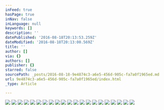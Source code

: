 ```yaml
---
inFeed: true
hasPage: true
inNav: false
inLanguage: null
keywords: []
description: ''
datePublished: '2016-08-18T20:13:53.259Z'
dateModified: '2016-08-18T20:13:00.569Z'
title: ''
author: []
via: {}
authors: []
publisher: {}
starred: false
sourcePath: _posts/2016-08-18-9e4874c3-a6e5-456d-905c-fa7a0f1965ed.md
url: 9e4874c3-a6e5-456d-905c-fa7a0f1965ed/index.html
_type: Article

---
```

![](https://the-grid-user-content.s3-us-west-2.amazonaws.com/5dbcd194-88d4-46cd-896e-7743da80b015.jpg)
![](https://the-grid-user-content.s3-us-west-2.amazonaws.com/cca26398-d5a0-4fc4-ba62-e7456df833dc.jpg)
![](https://the-grid-user-content.s3-us-west-2.amazonaws.com/30ae8966-680f-4d06-aeee-c0da9153d914.jpg)
![](https://the-grid-user-content.s3-us-west-2.amazonaws.com/2b8b27a7-2023-430e-8cac-faca04795908.jpg)
![](https://the-grid-user-content.s3-us-west-2.amazonaws.com/047cd00f-cd86-406a-a731-858bb212e4e4.jpg)
![](https://the-grid-user-content.s3-us-west-2.amazonaws.com/9ee86be3-f111-4e90-8d4f-c612d2821cfa.jpg)
![](https://the-grid-user-content.s3-us-west-2.amazonaws.com/6ce7b760-7c92-4ec4-ad02-4c460898fb60.jpg)
![](https://the-grid-user-content.s3-us-west-2.amazonaws.com/558b84b1-f317-42eb-bae8-79f9c53980f9.jpg)
![](https://the-grid-user-content.s3-us-west-2.amazonaws.com/402542e8-935d-4fa6-a90d-0bed6859777d.jpg)
![](https://the-grid-user-content.s3-us-west-2.amazonaws.com/f704115a-3f18-47c2-8ddb-9421dbf486ab.jpg)
![](https://the-grid-user-content.s3-us-west-2.amazonaws.com/1deab1cc-81e9-41f3-91c4-fb67cb107696.jpg)
![](https://the-grid-user-content.s3-us-west-2.amazonaws.com/f7685514-725d-405b-8dae-078fa9b82d29.jpg)
![](https://the-grid-user-content.s3-us-west-2.amazonaws.com/1f7df95d-c977-4dc7-a079-a3348163aa9b.jpg)
![](https://the-grid-user-content.s3-us-west-2.amazonaws.com/beec06c1-b9e3-42eb-9deb-3b014512d493.jpg)
![](https://the-grid-user-content.s3-us-west-2.amazonaws.com/6743c228-c081-409f-8758-8b205e1823e9.jpg)
![](https://the-grid-user-content.s3-us-west-2.amazonaws.com/1c439edb-e45c-4630-a2b1-108488255b96.jpg)
![](https://the-grid-user-content.s3-us-west-2.amazonaws.com/f5087f11-8b41-49d9-8600-c5014434ee88.jpg)
![](https://the-grid-user-content.s3-us-west-2.amazonaws.com/75ce1fb3-b584-45a2-bd9b-3af7284b812f.jpg)
![](https://the-grid-user-content.s3-us-west-2.amazonaws.com/f6320df8-15e6-42f5-8028-594ae01930db.jpg)
![](https://the-grid-user-content.s3-us-west-2.amazonaws.com/d40d852e-97f2-4e79-aa75-4439e8581fd5.jpg)
![](https://the-grid-user-content.s3-us-west-2.amazonaws.com/f18129ed-14e8-45db-bf4f-4982ef221a50.jpg)